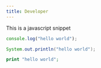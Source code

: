 ```yaml
---
title: Developer
---
```


This is a javascript snippet 

```javascript
console.log("hello world");
```

```java
System.out.println("hello world");
```

```php
print "hello world";
```